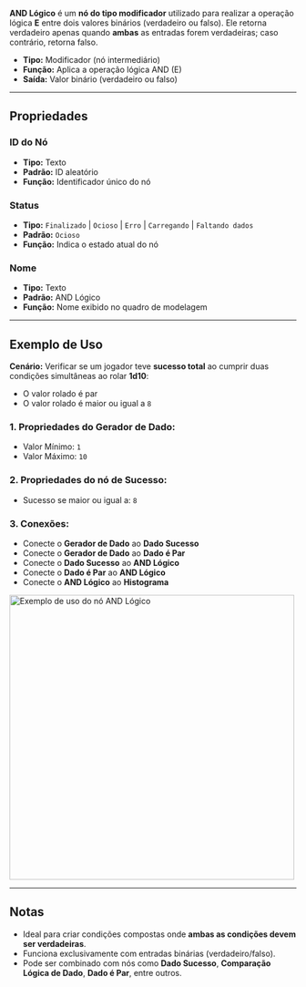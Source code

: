 **AND Lógico** é um **nó do tipo modificador** utilizado para realizar a operação lógica **E** entre dois valores binários (verdadeiro ou falso). Ele retorna verdadeiro apenas quando **ambas** as entradas forem verdadeiras; caso contrário, retorna falso.

- **Tipo:** Modificador (nó intermediário)
- **Função:** Aplica a operação lógica AND (E)
- **Saída:** Valor binário (verdadeiro ou falso)

---

## **Propriedades**

### **ID do Nó**

- **Tipo:** Texto
- **Padrão:** ID aleatório
- **Função:** Identificador único do nó

### **Status**

- **Tipo:** `Finalizado` | `Ocioso` | `Erro` | `Carregando` | `Faltando dados`
- **Padrão:** `Ocioso`
- **Função:** Indica o estado atual do nó

### **Nome**

- **Tipo:** Texto
- **Padrão:** AND Lógico
- **Função:** Nome exibido no quadro de modelagem

---

## **Exemplo de Uso**

**Cenário:** Verificar se um jogador teve **sucesso total** ao cumprir duas condições simultâneas ao rolar **1d10**:

- O valor rolado é par
- O valor rolado é maior ou igual a `8`

### **1. Propriedades do Gerador de Dado:**

- Valor Mínimo: `1`
- Valor Máximo: `10`

### **2. Propriedades do nó de Sucesso:**

- Sucesso se maior ou igual a: `8`

### **3. Conexões:**

- Conecte o **Gerador de Dado** ao **Dado Sucesso**
- Conecte o **Gerador de Dado** ao **Dado é Par**
- Conecte o **Dado Sucesso** ao **AND Lógico**
- Conecte o **Dado é Par** ao **AND Lógico**
- Conecte o **AND Lógico** ao **Histograma**

<img src="/node-crafter/doc-images/and-logical.png" alt="Exemplo de uso do nó AND Lógico" width="500px"/>

---

## **Notas**

- Ideal para criar condições compostas onde **ambas as condições devem ser verdadeiras**.
- Funciona exclusivamente com entradas binárias (verdadeiro/falso).
- Pode ser combinado com nós como **Dado Sucesso**, **Comparação Lógica de Dado**, **Dado é Par**, entre outros.
